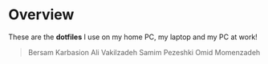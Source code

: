 Overview
====================
These are the **dotfiles** I use on my home PC, my laptop and my PC at work!
>   Bersam Karbasion
>   Ali Vakilzadeh
>   Samim Pezeshki
>   Omid Momenzadeh
